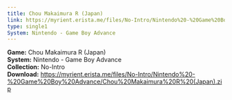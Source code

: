```yaml
---
title: Chou Makaimura R (Japan)
link: https://myrient.erista.me/files/No-Intro/Nintendo%20-%20Game%20Boy%20Advance/Chou%20Makaimura%20R%20(Japan).zip
type: single1
System: Nintendo - Game Boy Advance
---
```

<b>Game:</b> Chou Makaimura R (Japan)<br>
<b>System:</b> Nintendo - Game Boy Advance<br>
<b>Collection:</b> No-Intro<br>
<b>Download:</b> https://myrient.erista.me/files/No-Intro/Nintendo%20-%20Game%20Boy%20Advance/Chou%20Makaimura%20R%20(Japan).zip